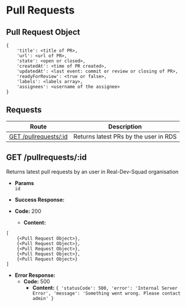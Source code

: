 # Pull Requests

## Pull Request Object

```
{
    'title': <title of PR>,
    'url': <url of PR>,
    'state': <open or closed>,
    'createdAt': <time of PR created>,
    'updatedAt': <last event: commit or review or closing of PR>,
    'readyForReview': <true or false>,
    'labels': <labels array>,
    'assignees': <username of the assignee>
}
```

## **Requests**

|               Route                |           Description           |
| :--------------------------------: | :-----------------------------: |
|      [GET /pullrequests/:id](#get-pullrequestsid)      | Returns latest PRs by the user in RDS |


## **GET /pullrequests/:id**

Returns latest pull requests by an user in Real-Dev-Squad organisation

- **Params**  
  `id`

- **Success Response:**
- **Code:** 200
  - **Content:**

```
[
    {<Pull Request Object>},
    {<Pull Request Object>},
    {<Pull Request Object>},
    {<Pull Request Object>},
    {<Pull Request Object>}
]
```

- **Error Response:**
  - **Code:** 500
    - **Content:** `{ 'statusCode': 500, 'error': 'Internal Server Error', 'message': 'Something went wrong. Please contact admin' }`

